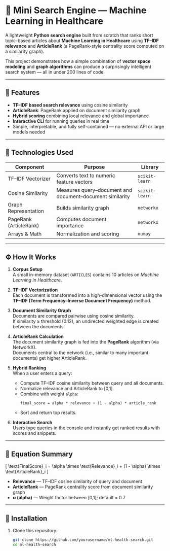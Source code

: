 # 🧠 Mini Search Engine — Machine Learning in Healthcare

A lightweight **Python search engine** built from scratch that ranks short topic-based articles about **Machine Learning in Healthcare** using **TF–IDF relevance** and **ArticleRank** (a PageRank-style centrality score computed on a similarity graph).

This project demonstrates how a simple combination of **vector space modeling** and **graph algorithms** can produce a surprisingly intelligent search system — all in under 200 lines of code.

---

## 🚀 Features

- **TF–IDF based search relevance** using cosine similarity  
- **ArticleRank**: PageRank applied on document similarity graph  
- **Hybrid scoring** combining local relevance and global importance  
- **Interactive CLI** for running queries in real time  
- Simple, interpretable, and fully self-contained — no external API or large models needed  

---

## 🧩 Technologies Used

| Component | Purpose | Library |
|------------|----------|----------|
| TF–IDF Vectorizer | Converts text to numeric feature vectors | `scikit-learn` |
| Cosine Similarity | Measures query–document and document–document similarity | `scikit-learn` |
| Graph Representation | Builds similarity graph | `networkx` |
| PageRank (ArticleRank) | Computes document importance | `networkx` |
| Arrays & Math | Normalization and scoring | `numpy` |

---

## ⚙️ How It Works

1. **Corpus Setup**  
   A small in-memory dataset (`ARTICLES`) contains 10 articles on *Machine Learning in Healthcare*.

2. **TF–IDF Vectorization**  
   Each document is transformed into a high-dimensional vector using the **TF–IDF (Term Frequency–Inverse Document Frequency)** method.

3. **Document Similarity Graph**  
   Documents are compared pairwise using cosine similarity.  
   If similarity ≥ threshold (0.12), an undirected weighted edge is created between the documents.

4. **ArticleRank Calculation**  
   The document similarity graph is fed into the **PageRank** algorithm (via NetworkX).  
   Documents central to the network (i.e., similar to many important documents) get higher ArticleRank.

5. **Hybrid Ranking**  
   When a user enters a query:
   - Compute TF–IDF cosine similarity between query and all documents.  
   - Normalize relevance and ArticleRank to [0,1].  
   - Combine with weight `alpha`:
     ```
     final_score = alpha * relevance + (1 - alpha) * article_rank
     ```
   - Sort and return top results.

6. **Interactive Search**  
   Users type queries in the console and instantly get ranked results with scores and snippets.

---

## 🧮 Equation Summary

\[
\text{FinalScore}_i = \alpha \times \text{Relevance}_i + (1 - \alpha) \times \text{ArticleRank}_i
\]

- **Relevance** — TF–IDF cosine similarity of query and document  
- **ArticleRank** — PageRank centrality score from document similarity graph  
- **α (alpha)** — Weight factor between [0,1]; default = 0.7  

---

## 🧰 Installation

1. Clone this repository:
   ```bash
   git clone https://github.com/yourusername/ml-health-search.git
   cd ml-health-search
